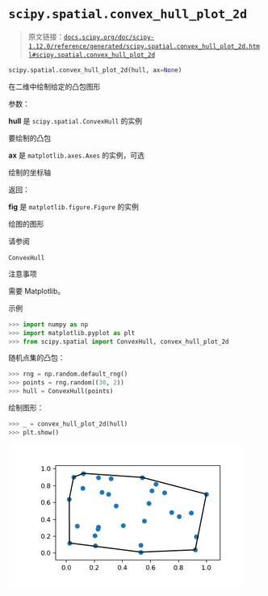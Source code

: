 # `scipy.spatial.convex_hull_plot_2d`

> 原文链接：[`docs.scipy.org/doc/scipy-1.12.0/reference/generated/scipy.spatial.convex_hull_plot_2d.html#scipy.spatial.convex_hull_plot_2d`](https://docs.scipy.org/doc/scipy-1.12.0/reference/generated/scipy.spatial.convex_hull_plot_2d.html#scipy.spatial.convex_hull_plot_2d)

```py
scipy.spatial.convex_hull_plot_2d(hull, ax=None)
```

在二维中绘制给定的凸包图形

参数：

**hull** 是 `scipy.spatial.ConvexHull` 的实例

要绘制的凸包

**ax** 是 `matplotlib.axes.Axes` 的实例，可选

绘制的坐标轴

返回：

**fig** 是 `matplotlib.figure.Figure` 的实例

绘图的图形

请参阅

`ConvexHull`

注意事项

需要 Matplotlib。

示例

```py
>>> import numpy as np
>>> import matplotlib.pyplot as plt
>>> from scipy.spatial import ConvexHull, convex_hull_plot_2d 
```

随机点集的凸包：

```py
>>> rng = np.random.default_rng()
>>> points = rng.random((30, 2))
>>> hull = ConvexHull(points) 
```

绘制图形：

```py
>>> _ = convex_hull_plot_2d(hull)
>>> plt.show() 
```

![../../_images/scipy-spatial-convex_hull_plot_2d-1.png](img/f0b88b34d4a22ce3d2a50c33ce9b2545.png)
